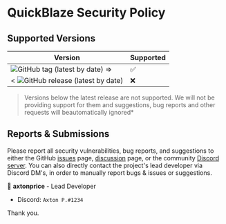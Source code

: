 # QuickBlaze Security Policy

## Supported Versions

| Version     | Supported          |
| ----------  | -----------------  |
|  ![GitHub tag (latest by date)](https://img.shields.io/github/v/tag/arizon-dev/quickblaze-encrypt?label=%20&style=flat-square) =>  | ✅                 | 
| < <img alt="GitHub release (latest by date)" src="https://img.shields.io/github/v/release/arizon-dev/quickblaze-encrypt?label=%20&style=flat-square">   | ❌                 | 

>Versions below the latest release are not supported. We will not be providing support for them and suggestions, bug reports and other requests will beautomatically ignored*

## Reports & Submissions

Please report all security vulnerabilities, bug reports, and suggestions to either the GitHub [issues](https://github.com/arizon-dev/quickblaze-encrypt/issues) page, [discussion](https://github.com/arizon-dev/quickblaze-encrypt/discussions) page, or the community [Discord server](https://discord.gg/dP3MuBATGc).
You can also directly contact the project's lead developer via Discord DM's, in order to manually report bugs & issues or suggestions.

👤 **axtonprice** - Lead Developer

* Discord: `Axton P.#1234`

Thank you.